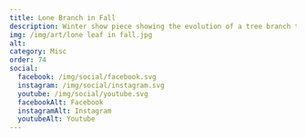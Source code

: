 ```yaml
---
title: Lone Branch in Fall
description: Winter show piece showing the evolution of a tree branch through the seasons
img: /img/art/lone leaf in fall.jpg
alt: 
category: Misc
order: 74
social:
  facebook: /img/social/facebook.svg
  instagram: /img/social/instagram.svg
  youtube: /img/social/youtube.svg
  facebookAlt: Facebook
  instagramAlt: Instagram
  youtubeAlt: Youtube
---
```

